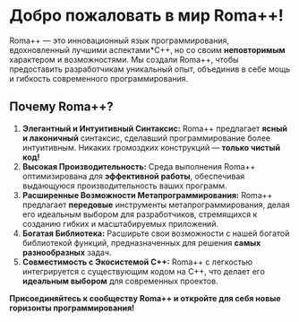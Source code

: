 # Добро пожаловать в мир Roma++!

Roma++ — это инновационный язык программирования, вдохновленный лучшими аспектами*C++, но со своим **неповторимым** характером и возможностями. Мы создали Roma++, чтобы предоставить разработчикам уникальный опыт, объединив в себе мощь и гибкость современного программирования.

## Почему Roma++?

1. **Элегантный и Интуитивный Синтаксис:** Roma++ предлагает **ясный и лаконичный** синтаксис, сделавший программирование более интуитивным. Никаких громоздких конструкций — **только чистый код!**
2. **Высокая Производительность:** Среда выполнения Roma++ оптимизирована для **эффективной работы**, обеспечивая выдающуюся производительность ваших программ.
3. **Расширенные Возможности Метапрограммирования:** Roma++ предлагает **передовые** инструменты метапрограммирования, делая его идеальным выбором для разработчиков, стремящихся к созданию гибких и масштабируемых приложений.
4. **Богатая Библиотека:** Расширьте свои возможности с нашей богатой библиотекой функций, предназначенных для решения **самых разнообразных** задач.
5. **Совместимость с Экосистемой C++:** Roma++ с легкостью интегрируется с существующим кодом на C++, что делает его **идеальным выбором** для современных проектов.

**Присоединяйтесь к сообществу Roma++ и откройте для себя новые горизонты программирования!**
